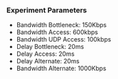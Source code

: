 ### Experiment Parameters
- Bandwidth Bottleneck: 150Kbps
- Bandwidth Access: 600kbps
- Bandwidth UDP Access: 100kbps
- Delay Bottleneck: 20ms
- Delay Access: 20ms
- Delay Alternate: 20ms
- Bandwidth Alternate: 1000Kbps
